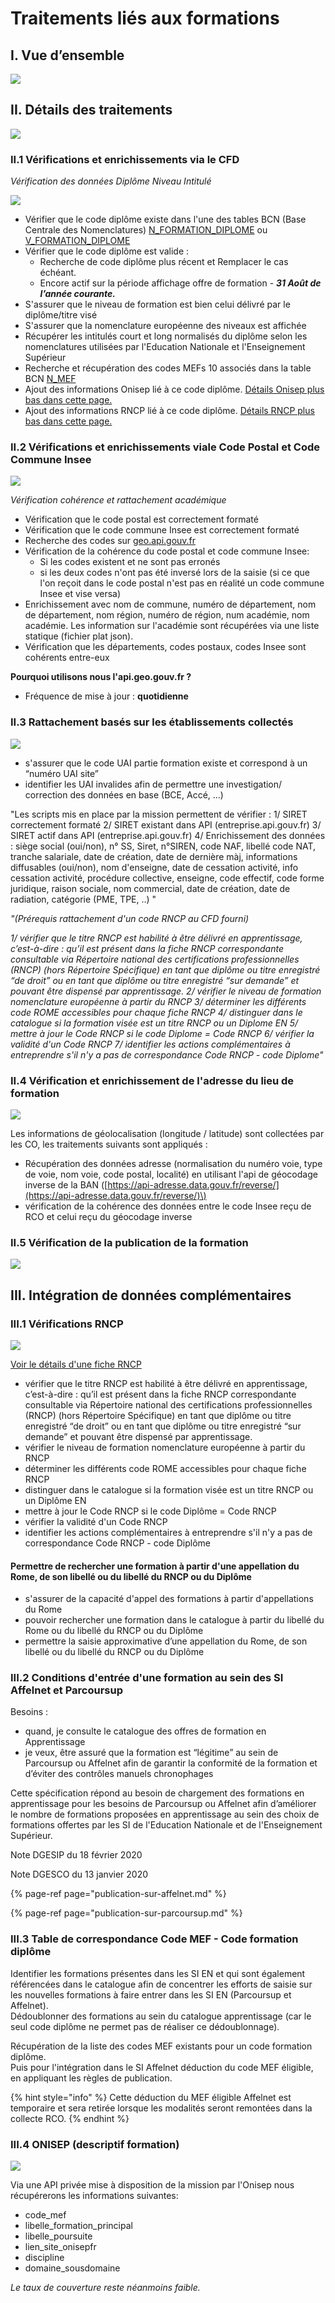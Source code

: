 # Traitements liés aux formations

## I. Vue d’ensemble

![](../../.gitbook/assets/f.png)

## II.  Détails des traitements

![](../../.gitbook/assets/f1.png)

### II.1 Vérifications et enrichissements via le CFD

_Vérification des données Diplôme Niveau Intitulé_

![](../../.gitbook/assets/cfd.png)

* Vérifier que le code diplôme existe dans l'une des tables BCN \(Base Centrale des Nomenclatures\) [N\_FORMATION\_DIPLOME](http://infocentre.pleiade.education.fr/bcn/workspace/viewTable/n/N_FORMATION_DIPLOME) ou [V\_FORMATION\_DIPLOME](http://infocentre.pleiade.education.fr/bcn/workspace/viewTable/n/V_FORMATION_DIPLOME)
* Vérifier que le code diplôme est valide : 
  * Recherche de code diplôme plus récent et Remplacer le cas échéant.
  * Encore actif sur la période affichage offre de formation - _**31 Août de l’année courante.**_
* S'assurer que le niveau de formation est bien celui délivré par le diplôme/titre visé
* S'assurer que la nomenclature européenne des niveaux est affichée
* Récupérer les intitulés court et long normalisés du diplôme selon les nomenclatures utilisées par l'Education Nationale et l'Enseignement Supérieur
* Recherche et récupération des codes MEFs 10 associés dans la table BCN [N\_MEF](https://infocentre.pleiade.education.fr/bcn/workspace/viewTable/n/N_MEF)
* Ajout des informations Onisep lié à ce code diplôme. [Détails Onisep plus bas dans cette page.](https://mission-apprentissage.gitbook.io/catalogue/traitements-scripts/traitements-lies-aux-formations#iii-4-onisep-descriptif-formation) 
* Ajout des informations RNCP lié à ce code diplôme.  [Détails RNCP plus bas dans cette page.](https://mission-apprentissage.gitbook.io/catalogue/traitements-scripts/traitements-lies-aux-formations#iii-1-verifications-rncp) 

### II.2 Vérifications et enrichissements viale Code Postal et Code Commune Insee

![](../../.gitbook/assets/cccp.png)

_Vérification cohérence et rattachement académique_

* Vérification que le code postal est correctement formaté
* Vérification que le code commune Insee est correctement formaté
* Recherche des codes sur [geo.api.gouv.fr ](https://geo.api.gouv.fr/)
* Vérification de la cohérence du code postal et code commune Insee:
  *  Si les codes existent et ne sont pas erronés 
  * si les deux codes n'ont pas été inversé lors de la saisie \(si ce que l'on reçoit dans le code postal n'est pas en réalité un code commune Insee et vise versa\)
* Enrichissement avec nom de commune, numéro de département, nom de département, nom région, numéro de région, num académie, nom académie. Les information sur l'académie sont récupérées via une liste statique \(fichier plat json\).
* Vérification que les départements, codes postaux, codes Insee sont cohérents entre-eux

**Pourquoi utilisons nous l'api.geo.gouv.fr ?** 

* Fréquence de mise à jour : **quotidienne**

### II.3 Rattachement basés sur les établissements collectés

![](../../.gitbook/assets/eta.png)

* s'assurer que le code UAI partie formation existe et correspond à un “numéro UAI site”
* identifier les UAI invalides afin de permettre une investigation/ correction des données en base \(BCE, Accé, ...\)

"Les scripts mis en place par la mission permettent de vérifier : 1/ SIRET correctement formaté 2/ SIRET existant dans API \(entreprise.api.gouv.fr\) 3/ SIRET actif dans API \(entreprise.api.gouv.fr\) 4/ Enrichissement des données : siège social \(oui/non\), n° SS, Siret, n°SIREN, code NAF, libellé code NAT, tranche salariale, date de création, date de dernière màj, informations diffusables \(oui/non\), nom d'enseigne, date de cessation activité, info cessation activité, procédure collective, enseigne, code effectif, code forme juridique, raison sociale, nom commercial, date de création, date de radiation, catégorie \(PME, TPE, ..\) "

_"\(Prérequis rattachement d'un code RNCP au CFD fourni\)_

_1/ vérifier que le titre RNCP est habilité à être délivré en apprentissage, c’est-à-dire : qu’il est présent dans la fiche RNCP correspondante consultable via Répertoire national des certifications professionnelles \(RNCP\) \(hors Répertoire Spécifique\) en tant que diplôme ou titre enregistré “de droit” ou en tant que diplôme ou titre enregistré “sur demande” et pouvant être dispensé par apprentissage. 2/ vérifier le niveau de formation nomenclature européenne à partir du RNCP 3/ déterminer les différents code ROME accessibles pour chaque fiche RNCP 4/ distinguer dans le catalogue si la formation visée est un titre RNCP ou un Diplome EN 5/ mettre à jour le Code RNCP si le code Diplome = Code RNCP 6/ vérifier la validité d'un Code RNCP 7/ identifier les actions complémentaires à entreprendre s'il n'y a pas de correspondance Code RNCP - code Diplome"_

### **II.4 Vérification et enrichissement de l'adresse du lieu de formation**

![](../../.gitbook/assets/geo.png)

Les informations de géolocalisation \(longitude / latitude\) sont collectées par les CO, les traitements suivants sont appliqués :

* Récupération des données adresse \(normalisation du numéro voie, type de voie, nom voie, code postal, localité\) en utilisant l'api de géocodage inverse de la BAN \([https://api-adresse.data.gouv.fr/reverse/](https://api-adresse.data.gouv.fr/reverse/)\)
* vérification de la cohérence des données entre le code Insee reçu de RCO et celui reçu du géocodage inverse

### II.5 Vérification de la publication de la formation

![](../../.gitbook/assets/publis.png)

## III. Intégration de données complémentaires

### III.1 Vérifications RNCP

![](../../.gitbook/assets/rncpformation.png)

[Voir le détails d'une fiche RNCP](../../tables-de-correspondances/documentation/rncp.md)

* vérifier que le titre RNCP est habilité à être délivré en apprentissage, c’est-à-dire : qu’il est présent dans la fiche RNCP correspondante consultable via Répertoire national des certifications professionnelles \(RNCP\) \(hors Répertoire Spécifique\) en tant que diplôme ou titre enregistré “de droit” ou en tant que diplôme ou titre enregistré “sur demande” et pouvant être dispensé par apprentissage.
* vérifier le niveau de formation nomenclature européenne à partir du RNCP
* déterminer les différents code ROME accessibles pour chaque fiche RNCP
* distinguer dans le catalogue si la formation visée est un titre RNCP ou un Diplôme EN 
* mettre à jour le Code RNCP si le code Diplôme = Code RNCP
* vérifier la validité d'un Code RNCP 
* identifier les actions complémentaires à entreprendre s'il n'y a pas de correspondance Code RNCP - code Diplôme

#### Permettre de rechercher une formation à partir d'une appellation du Rome, de son libellé ou du libellé du RNCP ou du Diplôme

* s'assurer de la capacité d'appel des formations à partir d'appellations du Rome
* pouvoir rechercher une formation dans le catalogue à partir du libellé du Rome ou du libellé du RNCP ou du Diplôme
* permettre la saisie approximative d’une appellation du Rome, de son libellé ou du libellé du RNCP ou du Diplôme

### III.2 Conditions d'entrée d'une formation au sein des SI Affelnet et Parcoursup

Besoins :   
- quand, je consulte le catalogue des offres de formation en Apprentissage  
- je veux, être assuré que la formation est “légitime” au sein de Parcoursup ou Affelnet afin de garantir la conformité de la formation et d’éviter des contrôles manuels chronophages

Cette spécification répond au besoin de chargement des formations en apprentissage pour les besoins de Parcoursup ou Affelnet afin d’améliorer le nombre de formations proposées en apprentissage au sein des choix de formations offertes par les SI de l'Education Nationale et de l'Enseignement Supérieur.

Note DGESIP du 18 février 2020

Note DGESCO du 13 janvier 2020

{% page-ref page="publication-sur-affelnet.md" %}

{% page-ref page="publication-sur-parcoursup.md" %}

### III.3 Table de correspondance Code MEF - Code formation diplôme

Identifier les formations présentes dans les SI EN et qui sont également référencées dans le catalogue afin de concentrer les efforts de saisie sur les nouvelles formations à faire entrer dans les SI EN \(Parcoursup et Affelnet\).  
Dédoublonner des formations au sein du catalogue apprentissage \(car le seul code diplôme ne permet pas de réaliser ce dédoublonnage\).

Récupération de la liste des codes MEF existants pour un code formation diplôme.  
Puis pour l'intégration dans le SI Affelnet déduction du code MEF éligible, en appliquant les règles de publication.

{% hint style="info" %}
Cette déduction du MEF éligible Affelnet est temporaire et sera retirée lorsque les modalités seront remontées dans la collecte RCO.
{% endhint %}

### III.4 ONISEP \(descriptif formation\)

![](../../.gitbook/assets/onisepformation.png)

Via une API privée mise à disposition de la mission par l'Onisep nous récupérerons les informations suivantes:  

* code\_mef
* libelle\_formation\_principal
* libelle\_poursuite
* lien\_site\_onisepfr
* discipline
* domaine\_sousdomaine

_Le taux de couverture reste néanmoins faible._

